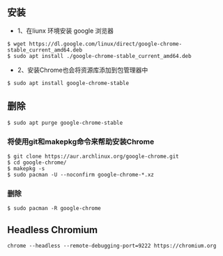 
## 安装
- 1、在liunx 环境安装 google 浏览器
```shell
$ wget https://dl.google.com/linux/direct/google-chrome-stable_current_amd64.deb
$ sudo apt install ./google-chrome-stable_current_amd64.deb
```
- 2、安装Chrome也会将资源库添加到包管理器中
```shell
$ sudo apt install google-chrome-stable

```
## 删除
```shell
$ sudo apt purge google-chrome-stable
```

### 将使用git和makepkg命令来帮助安装Chrome
```shell
$ git clone https://aur.archlinux.org/google-chrome.git
$ cd google-chrome/
$ makepkg -s
$ sudo pacman -U --noconfirm google-chrome-*.xz
```
### 删除
```shell
$ sudo pacman -R google-chrome
```

## Headless Chromium
```shell
chrome --headless --remote-debugging-port=9222 https://chromium.org
```